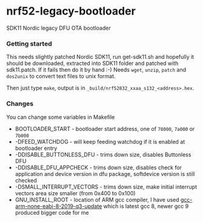 # nrf52-legacy-bootloader

SDK11 Nordic legacy DFU OTA bootloader

### Getting started

This needs slightly patched Nordic SDK11, run get-sdk11.sh and hopefully it should be downloaded, extracted into SDK11 folder and patched with sdk11.patch. If it fails then do it by hand :-) Needs `wget`, `unzip`, `patch` and `dos2unix` to convert text files to unix format.

Then just type `make`, output is in `_build/nrf52832_xxaa_s132_<address>.hex`.

### Changes

You can change some variables in Makefile

- BOOTLOADER_START - bootloader start address, one of `78000`, `7a000` or `7b000`
- -DFEED_WATCHDOG - will keep feeding watchdog if it is enabled at bootloader entry
- -DDISABLE_BUTTONLESS_DFU - trims down size, disables Buttonless DFU
- -DDISABLE_DFU_APPCHECK - trims down size, disables check for application and device version in dfu package, softdevice version is still checked
- -DSMALL_INTERRUPT_VECTORS - trims down size, make initial interrupt vectors area size smaller (from 0x400 to 0x100)
- GNU_INSTALL_ROOT - location of ARM gcc compiler, I have used [gcc-arm-none-eabi-8-2019-q3-update](https://developer.arm.com/tools-and-software/open-source-software/developer-tools/gnu-toolchain/gnu-rm/downloads/8-2019q3-update) which is latest gcc 8, newer gcc 9 produced bigger code for me

